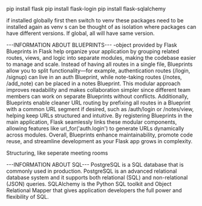 pip install flask
pip install flask-login
pip install flask-sqlalchemy

if installed globally first then switch to venv these packages need to be installed again as venv s can be thought of as isolation where packages can have different versions. If global, all will have same version.


---INFORMATION ABOUT BLUEPRINTS---
    -object provided by Flask
Blueprints in Flask help organize your application by grouping related routes, views, and logic into separate modules, making the codebase easier to manage and scale. Instead of having all routes in a single file, Blueprints allow you to split functionality—for example, authentication routes (/login, /signup) can live in an auth Blueprint, while note-taking routes (/notes, /add_note) can be placed in a notes Blueprint. This modular approach improves readability and makes collaboration simpler since different team members can work on separate Blueprints without conflicts. Additionally, Blueprints enable cleaner URL routing by prefixing all routes in a Blueprint with a common URL segment if desired, such as /auth/login or /notes/view, helping keep URLs structured and intuitive. By registering Blueprints in the main application, Flask seamlessly links these modular components, allowing features like url_for('auth.login') to generate URLs dynamically across modules. Overall, Blueprints enhance maintainability, promote code reuse, and streamline development as your Flask app grows in complexity.

Structuring, like seperate meeting rooms

---INFORMATION ABOUT SQL---
PostgreSQL is a SQL database that is commonly used in production. PostgreSQL is an advanced relational database system and it supports both relational (SQL) and non-relational (JSON) queries.
SQLAlchemy is the Python SQL toolkit and Object Relational Mapper that gives application developers the full power and flexibility of SQL.
